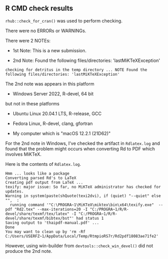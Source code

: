 ## R CMD check results

`rhub::check_for_cran()` was used to perform checking.


There were no ERRORs or WARNINGs.

There were 2 NOTEs:

-  1st Note: This is a new submission.

-  2nd Note: Found the following files/directories: 'lastMiKTeXException'


```
checking for detritus in the temp directory ... NOTE Found the following files/directories: 'lastMiKTeXException'
```

The 2nd note was appears in this platform

-  Windows Server 2022, R-devel, 64 bit

but not in these platforms

-  Ubuntu Linux 20.04.1 LTS, R-release, GCC

-  Fedora Linux, R-devel, clang, gfortran

-  My computer which is "macOS 12.2.1 (21D62)"


For the 2nd note in Windows, I've checked the artifact in `Rdlatex.log` and found that the problem might occurs when converting Rd to PDF which involves MiKTeX. 

Here is the contents of `Rdlatex.log`.

```
Hmm ... looks like a package
Converting parsed Rd's to LaTeX 
Creating pdf output from LaTeX ...
texify: major issue: So far, no MiKTeX administrator has checked for updates.
Warning in system(paste(shQuote(texi2dvi), if (quiet) "--quiet" else "",  :
  running command '"C:\PROGRA~1\MiKTeX\miktex\bin\x64\texify.exe"  --pdf "Rd2.tex" --max-iterations=20 -I "C:/PROGRA~1/R/R-devel/share/texmf/tex/latex" -I "C:/PROGRA~1/R/R-devel/share/texmf/bibtex/bst"' had status 1
Saving output to 'thaipdf-manual.pdf' ...
Done
You may want to clean up by 'rm -Rf C:/Users/USERFZ~1/AppData/Local/Temp/RtmpioRS7r/Rd2pdf18083ae71fe2'
```

However, using win-builder from `devtools::check_win_devel()` did not produce the 2nd note.


